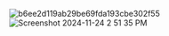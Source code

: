 ![b6ee2d119ab29be69fda193cbe302f55](https://github.com/user-attachments/assets/c2fba7e0-8682-4f4c-b629-376a2c63f3dc)
![Screenshot 2024-11-24 2 51 35 PM](https://github.com/user-attachments/assets/92cd7bee-618e-4f7d-959c-1f1ac6ee0282)
